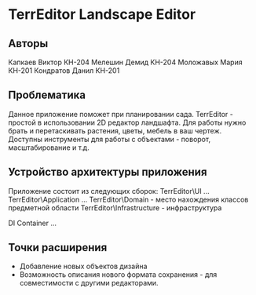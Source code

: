 # TerrEditor Landscape Editor
## Авторы
Капкаев Виктор КН-204
Мелешин Демид КН-204
Моложавых Мария КН-201
Кондратов Данил КН-201

## Проблематика
Данное приложение поможет при планировании сада. TerrEditor - простой в использовании 2D редактор ландшафта. Для работы нужно брать и перетаскивать растения, цветы, мебель в ваш чертеж. Доступны инструменты для работы с объектами - поворот, масштабирование и т.д.

## Устройство архитектуры приложения
Приложение состоит из следующих сборок:
TerrEditor\UI ...
TerrEditor\Application ...
TerrEditor\Domain - место нахождения классов предметной области
TerrEditor\Infrastructure - инфраструктура

DI Container ...

## Точки расширения
* Добавление новых объектов дизайна
* Возможность описания нового формата сохранения - для совместимости с другими редакторами.

